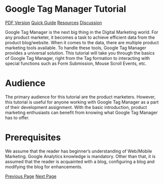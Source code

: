 # Google Tag Manager Tutorial
[PDF Version](../google_tag_manager/google_tag_manager_pdf_version.md)
[Quick Guide](../google_tag_manager/google_tag_manager_quick_guide.md)
[Resources](../google_tag_manager/google_tag_manager_useful_resources.md)
[Discussion](../google_tag_manager/google_tag_manager_discussion.md)

Google Tag Manager is the next big thing in the Digital Marketing world. For any product marketer, it becomes a task to achieve efficient data from the product blog/website. When it comes to the data, there are multiple product marketing tools available. To handle these tools, Google Tag Manager provides a universal solution. This tutorial will take you through the basics of Google Tag Manager, right from the Tag formation to interacting with special functions such as Form Submission, Mouse Scroll Events, etc.

# Audience
The primary audience for this tutorial are the product marketers. However, this tutorial is useful for anyone working with Google Tag Manager as a part of their development assignment. With the basic introduction, product marketing enthusiasts can benefit from knowing what Google Tag Manager has to offer.

# Prerequisites
We assume that the reader has beginner’s understanding of Web/Mobile Marketing. Google Analytics knowledge is mandatory. Other than that, it is assumed that the reader is acquainted with a blog, configuring a blog and modifying the blog for enhancements.


[Previous Page](../google_tag_manager/index.md) [Next Page](../google_tag_manager/google_tag_manager_overview.md) 
